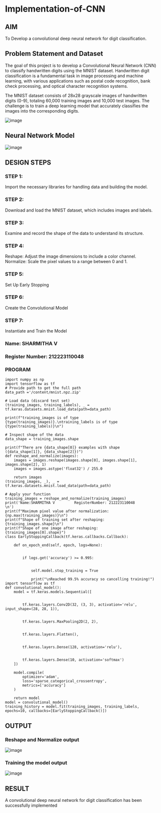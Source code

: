 # Implementation-of-CNN
 
## AIM
To Develop a convolutional deep neural network for digit classification.

## Problem Statement and Dataset
The goal of this project is to develop a Convolutional Neural Network (CNN) to classify handwritten digits using the MNIST dataset. Handwritten digit classification is a fundamental task in image processing and machine learning, with various applications such as postal code recognition, bank check processing, and optical character recognition systems.

The MNIST dataset consists of 28x28 grayscale images of handwritten digits (0-9), totaling 60,000 training images and 10,000 test images. The challenge is to train a deep learning model that accurately classifies the images into the corresponding digits.

![image](https://github.com/user-attachments/assets/6f4fcb2c-b0ea-4003-9a93-ecb68044b36e)


## Neural Network Model
![image](https://github.com/user-attachments/assets/55db60b4-ee44-4b17-87a0-4fff3ca8a9aa)

## DESIGN STEPS

### STEP 1:
Import the necessary libraries for handling data and building the model.

### STEP 2:
Download and load the MNIST dataset, which includes images and labels.
### STEP 3:
Examine and record the shape of the data to understand its structure.
### STEP 4:
Reshape: Adjust the image dimensions to include a color channel.
Normalize: Scale the pixel values to a range between 0 and 1.
### STEP 5:
Set Up Early Stopping
### STEP 6:
Create the Convolutional Model
### STEP 7:
Instantiate and Train the Model

### Name: SHARMITHA V
### Register Number: 212223110048
### PROGRAM
~~~
import numpy as np
import tensorflow as tf
# Provide path to get the full path
data_path ='/content/mnist.npz.zip'

# Load data (discard test set)
(training_images, training_labels), _ = tf.keras.datasets.mnist.load_data(path=data_path)

print(f"training_images is of type {type(training_images)}.\ntraining_labels is of type {type(training_labels)}\n")

# Inspect shape of the data
data_shape = training_images.shape

print(f"There are {data_shape[0]} examples with shape ({data_shape[1]}, {data_shape[2]})")
def reshape_and_normalize(images):
    images = images.reshape(images.shape[0], images.shape[1], images.shape[2], 1)
    images = images.astype('float32') / 255.0

    return images
(training_images, _), _ = tf.keras.datasets.mnist.load_data(path=data_path)

# Apply your function
training_images = reshape_and_normalize(training_images)
print('Name:SHARMITHA V         RegisterNumber: 212223110048         \n')
print(f"Maximum pixel value after normalization: {np.max(training_images)}\n")
print(f"Shape of training set after reshaping: {training_images.shape}\n")
print(f"Shape of one image after reshaping: {training_images[0].shape}")
class EarlyStoppingCallback(tf.keras.callbacks.Callback):
    
    def on_epoch_end(self, epoch, logs=None):
        
       
        if logs.get('accuracy') >= 0.995:
            
          
            self.model.stop_training = True

            print("\nReached 99.5% accuracy so cancelling training!")
import tensorflow as tf
def convolutional_model():
    model = tf.keras.models.Sequential([ 
        
      
        tf.keras.layers.Conv2D(32, (3, 3), activation='relu', input_shape=(28, 28, 1)),
        
        
        tf.keras.layers.MaxPooling2D(2, 2),
        
     
        tf.keras.layers.Flatten(),
        
     
        tf.keras.layers.Dense(128, activation='relu'),
        
      
        tf.keras.layers.Dense(10, activation='softmax')
    ]) 

    model.compile(
        optimizer='adam',
        loss='sparse_categorical_crossentropy',
        metrics=['accuracy']
    )
          
    return model
model = convolutional_model()
training_history = model.fit(training_images, training_labels, epochs=10, callbacks=[EarlyStoppingCallback()])

~~~

## OUTPUT

### Reshape and Normalize output

![image](https://github.com/user-attachments/assets/08336969-d091-4131-9947-5f1d2966c0e9)


### Training the model output

![image](https://github.com/user-attachments/assets/7cddde1a-6358-459a-bd7b-28d86100cd52)

## RESULT
A convolutional deep neural network for digit classification has been successfully implemented
